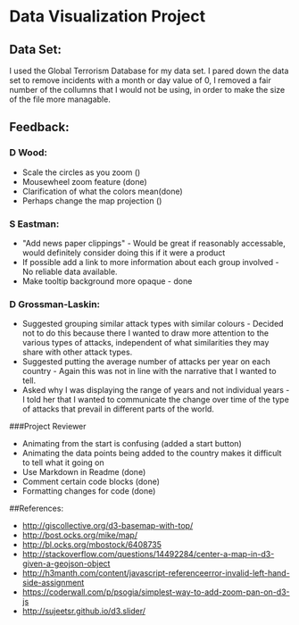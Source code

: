 
# Data Visualization Project

## Data Set:
I used the Global Terrorism Database for my data set.
I pared down the data set to remove incidents with a month or day value of 0,
I removed a fair number of the collumns that I would not be using, in order to 
make the size of the file more managable. 

## Feedback:

### D Wood:

* Scale the circles as you zoom ()
* Mousewheel zoom feature (done)
* Clarification of what the colors mean(done)
* Perhaps change the map projection ()

### S Eastman:

* "Add news paper clippings" - Would be great if reasonably accessable, would definitely consider doing this if it were a product
* If possible add a link to more information about each group involved - No reliable data available.
* Make tooltip background more opaque - done

### D Grossman-Laskin:

* Suggested grouping similar attack types with similar colours - Decided not to do this because there I wanted to draw more attention to the various types of attacks, independent of what similarities they may share with other attack types.
* Suggested putting the average number of attacks per year on each country - Again this was not in line with the narrative that I wanted to tell.
* Asked why I was displaying the range of years and not individual years - I told her that I wanted to communicate the change over time of the type of attacks that prevail in different parts of the world.

###Project Reviewer
* Animating from the start is confusing (added a start button)
* Animating the data points being added to the country 
makes it difficult to tell what it going on
* Use Markdown in Readme (done)
* Comment certain code blocks (done)
* Formatting changes for code (done)


##References:
* http://giscollective.org/d3-basemap-with-top/
* http://bost.ocks.org/mike/map/
* http://bl.ocks.org/mbostock/6408735
* http://stackoverflow.com/questions/14492284/center-a-map-in-d3-given-a-geojson-object
* http://h3manth.com/content/javascript-referenceerror-invalid-left-hand-side-assignment
* https://coderwall.com/p/psogia/simplest-way-to-add-zoom-pan-on-d3-js
* http://sujeetsr.github.io/d3.slider/
